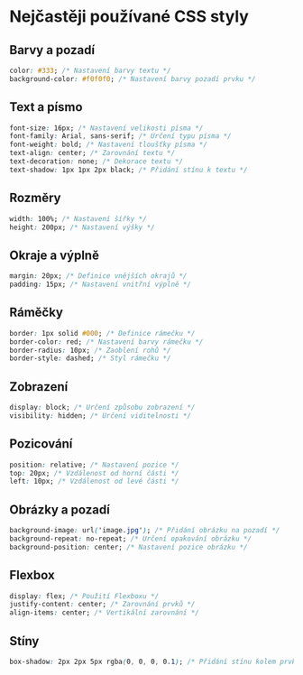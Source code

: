 # Nejčastěji používané CSS styly

## Barvy a pozadí
```css
color: #333; /* Nastavení barvy textu */
background-color: #f0f0f0; /* Nastavení barvy pozadí prvku */
```

## Text a písmo 
```css
font-size: 16px; /* Nastavení velikosti písma */
font-family: Arial, sans-serif; /* Určení typu písma */
font-weight: bold; /* Nastavení tloušťky písma */
text-align: center; /* Zarovnání textu */
text-decoration: none; /* Dekorace textu */
text-shadow: 1px 1px 2px black; /* Přidání stínu k textu */
```

## Rozměry
```css
width: 100%; /* Nastavení šířky */
height: 200px; /* Nastavení výšky */
```

## Okraje a výplně
```css
margin: 20px; /* Definice vnějších okrajů */
padding: 15px; /* Nastavení vnitřní výplně */
```

## Ráměčky
```css
border: 1px solid #000; /* Definice rámečku */
border-color: red; /* Nastavení barvy rámečku */
border-radius: 10px; /* Zaoblení rohů */
border-style: dashed; /* Styl rámečku */
```

## Zobrazení
```css
display: block; /* Určení způsobu zobrazení */
visibility: hidden; /* Určení viditelnosti */
```

## Pozicování
```css
position: relative; /* Nastavení pozice */
top: 20px; /* Vzdálenost od horní části */
left: 10px; /* Vzdálenost od levé části */
```

## Obrázky a pozadí
```css
background-image: url('image.jpg'); /* Přidání obrázku na pozadí */
background-repeat: no-repeat; /* Určení opakování obrázku */
background-position: center; /* Nastavení pozice obrázku */
```

## Flexbox
```css
display: flex; /* Použití Flexboxu */
justify-content: center; /* Zarovnání prvků */
align-items: center; /* Vertikální zarovnání */
```

## Stíny
```css
box-shadow: 2px 2px 5px rgba(0, 0, 0, 0.1); /* Přidání stínu kolem prvku */
```

